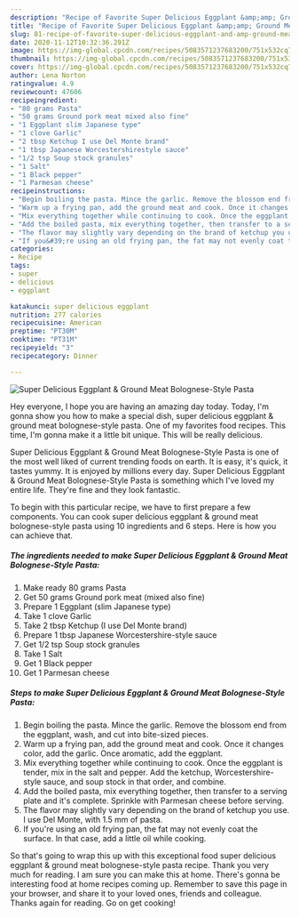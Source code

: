 ```yaml
---
description: "Recipe of Favorite Super Delicious Eggplant &amp;amp; Ground Meat Bolognese-Style Pasta"
title: "Recipe of Favorite Super Delicious Eggplant &amp;amp; Ground Meat Bolognese-Style Pasta"
slug: 81-recipe-of-favorite-super-delicious-eggplant-and-amp-ground-meat-bolognese-style-pasta
date: 2020-11-12T10:32:36.291Z
image: https://img-global.cpcdn.com/recipes/5083571237683200/751x532cq70/super-delicious-eggplant-ground-meat-bolognese-style-pasta-recipe-main-photo.jpg
thumbnail: https://img-global.cpcdn.com/recipes/5083571237683200/751x532cq70/super-delicious-eggplant-ground-meat-bolognese-style-pasta-recipe-main-photo.jpg
cover: https://img-global.cpcdn.com/recipes/5083571237683200/751x532cq70/super-delicious-eggplant-ground-meat-bolognese-style-pasta-recipe-main-photo.jpg
author: Lena Norton
ratingvalue: 4.9
reviewcount: 47606
recipeingredient:
- "80 grams Pasta"
- "50 grams Ground pork meat mixed also fine"
- "1 Eggplant slim Japanese type"
- "1 clove Garlic"
- "2 tbsp Ketchup I use Del Monte brand"
- "1 tbsp Japanese Worcestershirestyle sauce"
- "1/2 tsp Soup stock granules"
- "1 Salt"
- "1 Black pepper"
- "1 Parmesan cheese"
recipeinstructions:
- "Begin boiling the pasta. Mince the garlic. Remove the blossom end from the eggplant, wash, and cut into bite-sized pieces."
- "Warm up a frying pan, add the ground meat and cook. Once it changes color, add the garlic. Once aromatic, add the eggplant."
- "Mix everything together while continuing to cook. Once the eggplant is tender, mix in the salt and pepper. Add the ketchup, Worcestershire-style sauce, and soup stock in that order, and combine."
- "Add the boiled pasta, mix everything together, then transfer to a serving plate and it&#39;s complete. Sprinkle with Parmesan cheese before serving."
- "The flavor may slightly vary depending on the brand of ketchup you use. I use Del Monte, with 1.5 mm of pasta."
- "If you&#39;re using an old frying pan, the fat may not evenly coat the surface. In that case, add a little oil while cooking."
categories:
- Recipe
tags:
- super
- delicious
- eggplant

katakunci: super delicious eggplant 
nutrition: 277 calories
recipecuisine: American
preptime: "PT30M"
cooktime: "PT31M"
recipeyield: "3"
recipecategory: Dinner

---
```



![Super Delicious Eggplant &amp; Ground Meat Bolognese-Style Pasta](https://img-global.cpcdn.com/recipes/5083571237683200/751x532cq70/super-delicious-eggplant-ground-meat-bolognese-style-pasta-recipe-main-photo.jpg)

Hey everyone, I hope you are having an amazing day today. Today, I'm gonna show you how to make a special dish, super delicious eggplant &amp; ground meat bolognese-style pasta. One of my favorites food recipes. This time, I'm gonna make it a little bit unique. This will be really delicious.

Super Delicious Eggplant &amp; Ground Meat Bolognese-Style Pasta is one of the most well liked of current trending foods on earth. It is easy, it's quick, it tastes yummy. It is enjoyed by millions every day. Super Delicious Eggplant &amp; Ground Meat Bolognese-Style Pasta is something which I've loved my entire life. They're fine and they look fantastic.




To begin with this particular recipe, we have to first prepare a few components. You can cook super delicious eggplant &amp; ground meat bolognese-style pasta using 10 ingredients and 6 steps. Here is how you can achieve that.

<!--inarticleads1-->

##### The ingredients needed to make Super Delicious Eggplant &amp; Ground Meat Bolognese-Style Pasta:

1. Make ready 80 grams Pasta
1. Get 50 grams Ground pork meat (mixed also fine)
1. Prepare 1 Eggplant (slim Japanese type)
1. Take 1 clove Garlic
1. Take 2 tbsp Ketchup (I use Del Monte brand)
1. Prepare 1 tbsp Japanese Worcestershire-style sauce
1. Get 1/2 tsp Soup stock granules
1. Take 1 Salt
1. Get 1 Black pepper
1. Get 1 Parmesan cheese




<!--inarticleads2-->

##### Steps to make Super Delicious Eggplant &amp; Ground Meat Bolognese-Style Pasta:

1. Begin boiling the pasta. Mince the garlic. Remove the blossom end from the eggplant, wash, and cut into bite-sized pieces.
1. Warm up a frying pan, add the ground meat and cook. Once it changes color, add the garlic. Once aromatic, add the eggplant.
1. Mix everything together while continuing to cook. Once the eggplant is tender, mix in the salt and pepper. Add the ketchup, Worcestershire-style sauce, and soup stock in that order, and combine.
1. Add the boiled pasta, mix everything together, then transfer to a serving plate and it&#39;s complete. Sprinkle with Parmesan cheese before serving.
1. The flavor may slightly vary depending on the brand of ketchup you use. I use Del Monte, with 1.5 mm of pasta.
1. If you&#39;re using an old frying pan, the fat may not evenly coat the surface. In that case, add a little oil while cooking.




So that's going to wrap this up with this exceptional food super delicious eggplant &amp; ground meat bolognese-style pasta recipe. Thank you very much for reading. I am sure you can make this at home. There's gonna be interesting food at home recipes coming up. Remember to save this page in your browser, and share it to your loved ones, friends and colleague. Thanks again for reading. Go on get cooking!
